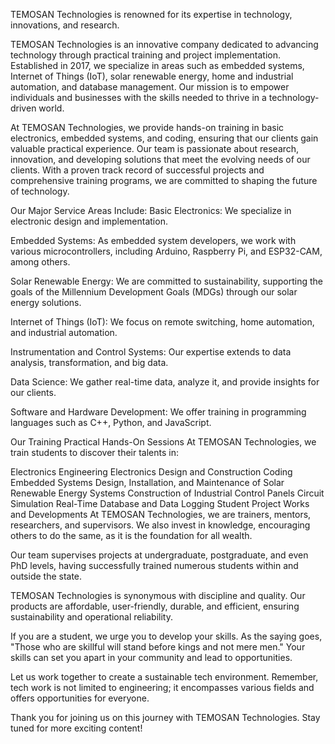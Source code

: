 TEMOSAN Technologies is renowned for its expertise in technology, innovations, and research.

TEMOSAN Technologies is an innovative company dedicated to advancing technology through practical training and project implementation. Established in 2017, we specialize in areas such as embedded systems, Internet of Things (IoT), solar renewable energy, home and industrial automation, and database management. Our mission is to empower individuals and businesses with the skills needed to thrive in a technology-driven world.

At TEMOSAN Technologies, we provide hands-on training in basic electronics, embedded systems, and coding, ensuring that our clients gain valuable practical experience. Our team is passionate about research, innovation, and developing solutions that meet the evolving needs of our clients. With a proven track record of successful projects and comprehensive training programs, we are committed to shaping the future of technology.

Our Major Service Areas Include:
Basic Electronics:
We specialize in electronic design and implementation.

Embedded Systems:
As embedded system developers, we work with various microcontrollers, including Arduino, Raspberry Pi, and ESP32-CAM, among others.

Solar Renewable Energy:
We are committed to sustainability, supporting the goals of the Millennium Development Goals (MDGs) through our solar energy solutions.

Internet of Things (IoT):
We focus on remote switching, home automation, and industrial automation.

Instrumentation and Control Systems:
Our expertise extends to data analysis, transformation, and big data.

Data Science:
We gather real-time data, analyze it, and provide insights for our clients.

Software and Hardware Development:
We offer training in programming languages such as C++, Python, and JavaScript.

Our Training Practical Hands-On Sessions
At TEMOSAN Technologies, we train students to discover their talents in:

Electronics Engineering
Electronics Design and Construction
Coding
Embedded Systems
Design, Installation, and Maintenance of Solar Renewable Energy Systems
Construction of Industrial Control Panels
Circuit Simulation
Real-Time Database and Data Logging
Student Project Works and Developments
At TEMOSAN Technologies, we are trainers, mentors, researchers, and supervisors. We also invest in knowledge, encouraging others to do the same, as it is the foundation for all wealth.

Our team supervises projects at undergraduate, postgraduate, and even PhD levels, having successfully trained numerous students within and outside the state.

TEMOSAN Technologies is synonymous with discipline and quality. Our products are affordable, user-friendly, durable, and efficient, ensuring sustainability and operational reliability.

If you are a student, we urge you to develop your skills. As the saying goes, "Those who are skillful will stand before kings and not mere men." Your skills can set you apart in your community and lead to opportunities.

Let us work together to create a sustainable tech environment. Remember, tech work is not limited to engineering; it encompasses various fields and offers opportunities for everyone.

Thank you for joining us on this journey with TEMOSAN Technologies. Stay tuned for more exciting content!
